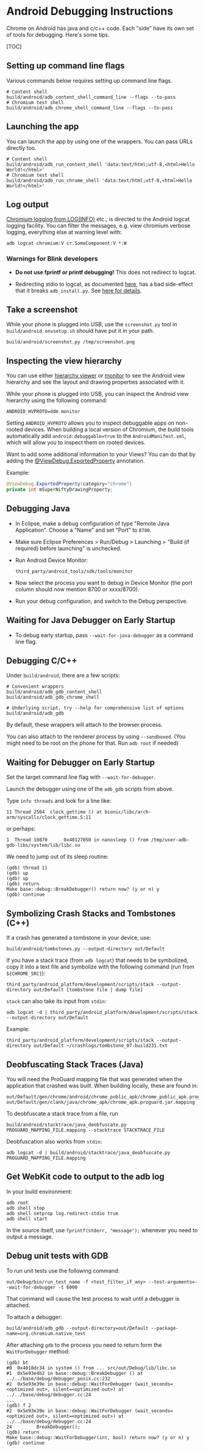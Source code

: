# Android Debugging Instructions

Chrome on Android has java and c/c++ code. Each "side" have its own set of tools
for debugging. Here's some tips.

[TOC]

## Setting up command line flags

Various commands below requires setting up command line flags.

```shell
# Content shell
build/android/adb_content_shell_command_line --flags --to-pass
# Chromium test shell
build/android/adb_chrome_shell_command_line --flags --to-pass
```

## Launching the app

You can launch the app by using one of the wrappers. You can pass URLs directly
too.

```shell
# Content shell
build/android/adb_run_content_shell 'data:text/html;utf-8,<html>Hello World!</html>'
# Chromium test shell
build/android/adb_run_chrome_shell 'data:text/html;utf-8,<html>Hello World!</html>'
```

## Log output

[Chromium logging from LOG(INFO)](https://chromium.googlesource.com/chromium/src/+/master/docs/android_logging.md)
etc., is directed to the Android logcat logging facility. You can filter the
messages, e.g. view chromium verbose logging, everything else at warning level
with:

```shell
adb logcat chromium:V cr.SomeComponent:V *:W
```

### Warnings for Blink developers

*   **Do not use fprintf or printf debugging!** This does not
    redirect to logcat.

*   Redirecting stdio to logcat, as documented
    [here](https://developer.android.com/studio/command-line/logcat.html#viewingStd),
    has a bad side-effect that it breaks `adb_install.py`. See
    [here for details](http://stackoverflow.com/questions/28539676/android-adb-fails-to-install-apk-to-nexus-5-on-windows-8-1).

## Take a screenshot

While your phone is plugged into USB, use the `screenshot.py` tool in
`build/android`. `envsetup.sh` should have put it in your path.

```shell
build/android/screenshot.py /tmp/screenshot.png
```

## Inspecting the view hierarchy

You can use either
[hierarchy viewer](https://developer.android.com/studio/profile/hierarchy-viewer-setup.html)
or [monitor](https://developer.android.com/studio/profile/monitor.html) to see
the Android view hierarchy and see the layout and drawing properties associated
with it.

While your phone is plugged into USB, you can inspect the Android view hierarchy
using the following command:

```shell
ANDROID_HVPROTO=ddm monitor
```

Setting `ANDROID_HVPROTO` allows you to inspect debuggable apps on non-rooted
devices.  When building a local version of Chromium, the build tools
automatically add `android:debuggable=true` to the `AndroidManifest.xml`, which
will allow you to inspect them on rooted devices.

Want to add some additional information to your Views? You can do that by
adding the
[@ViewDebug.ExportedProperty](https://developer.android.com/reference/android/view/ViewDebug.ExportedProperty.html)
annotation.

Example:

```java
@ViewDebug.ExportedProperty(category="chrome")
private int mSuperNiftyDrawingProperty;
```

## Debugging Java

*   In Eclipse, make a debug configuration of type "Remote Java Application".
    Choose a "Name" and set "Port" to `8700`.

*   Make sure Eclipse Preferences > Run/Debug > Launching > "Build (if required)
    before launching" is unchecked.

*   Run Android Device Monitor:

    ```shell
    third_party/android_tools/sdk/tools/monitor
    ```

*   Now select the process you want to debug in Device Monitor (the port column
    should now mention 8700 or xxxx/8700).

*   Run your debug configuration, and switch to the Debug perspective.

## Waiting for Java Debugger on Early Startup

*   To debug early startup, pass `--wait-for-java-debugger` as a command line
    flag.

## Debugging C/C++

Under `build/android`, there are a few scripts:

```shell
# Convenient wrappers
build/android/adb_gdb_content_shell
build/android/adb_gdb_chrome_shell

# Underlying script, try --help for comprehensive list of options
build/android/adb_gdb
```

By default, these wrappers will attach to the browser process.

You can also attach to the renderer process by using `--sandboxed`. (You might
need to be root on the phone for that. Run `adb root` if needed)

## Waiting for Debugger on Early Startup

Set the target command line flag with `--wait-for-debugger`.

Launch the debugger using one of the `adb_gdb` scripts from above.

Type `info threads` and look for a line like:

```
11 Thread 2564  clock_gettime () at bionic/libc/arch-arm/syscalls/clock_gettime.S:11
```

or perhaps:

```
1  Thread 10870      0x40127050 in nanosleep () from /tmp/user-adb-gdb-libs/system/lib/libc.so
```

We need to jump out of its sleep routine:

```
(gdb) thread 11
(gdb) up
(gdb) up
(gdb) return
Make base::debug::BreakDebugger() return now? (y or n) y
(gdb) continue
```

## Symbolizing Crash Stacks and Tombstones (C++)

If a crash has generated a tombstone in your device, use:

```shell
build/android/tombstones.py --output-directory out/Default
```

If you have a stack trace (from `adb logcat`) that needs to be symbolized, copy
it into a text file and symbolize with the following command (run from
`${CHROME_SRC}`):

```shell
third_party/android_platform/development/scripts/stack --output-directory out/Default [tombstone file | dump file]
```

`stack` can also take its input from `stdin`:

```shell
adb logcat -d | third_party/android_platform/development/scripts/stack --output-directory out/Default
```

Example:

```shell
third_party/android_platform/development/scripts/stack --output-directory out/Default ~/crashlogs/tombstone_07-build231.txt
```

## Deobfuscating Stack Traces (Java)

You will need the ProGuard mapping file that was generated when the application
that crashed was built. When building locally, these are found in:

```shell
out/Default/gen/chrome/android/chrome_public_apk/chrome_public_apk.proguard.jar.mapping
out/Default/gen/clank/java/chrome_apk/chrome_apk.proguard.jar.mapping
```

To deobfuscate a stack trace from a file, run

```shell
build/android/stacktrace/java_deobfuscate.py PROGUARD_MAPPING_FILE.mapping --stacktrace STACKTRACE_FILE
```

Deobfuscation also works from `stdin`:

```shell
adb logcat -d | build/android/stacktrace/java_deobfuscate.py PROGUARD_MAPPING_FILE.mapping
```

## Get WebKit code to output to the adb log

In your build environment:

```shell
adb root
adb shell stop
adb shell setprop log.redirect-stdio true
adb shell start
```

In the source itself, use `fprintf(stderr, "message");` whenever you need to
output a message.

## Debug unit tests with GDB

To run unit tests use the following command:

```shell
out/Debug/bin/run_test_name -f <test_filter_if_any> --test-arguments=--wait-for-debugger -t 6000
```

That command will cause the test process to wait until a debugger is attached.

To attach a debugger:

```shell
build/android/adb_gdb --output-directory=out/Default --package-name=org.chromium.native_test
```

After attaching `gdb` to the process you need to return form the
`WaitForDebugger` method:

```
(gdb) bt
#0  0x4018dc34 in system () from ... src/out/Debug/lib/libc.so
#1  0x5e93e4b2 in base::debug::BreakDebugger () at ../../base/debug/debugger_posix.cc:232
#2  0x5e93e39e in base::debug::WaitForDebugger (wait_seconds=<optimized out>, silent=<optimized out>) at ../../base/debug/debugger.cc:24
...
(gdb) f 2
#2  0x5e93e39e in base::debug::WaitForDebugger (wait_seconds=<optimized out>, silent=<optimized out>) at ../../base/debug/debugger.cc:24
24         BreakDebugger();
(gdb) return
Make base::debug::WaitForDebugger(int, bool) return now? (y or n) y
(gdb) continue
```
